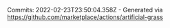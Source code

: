 Commits: 2022-02-23T23:50:04.358Z - Generated via https://github.com/marketplace/actions/artificial-grass
<br>
